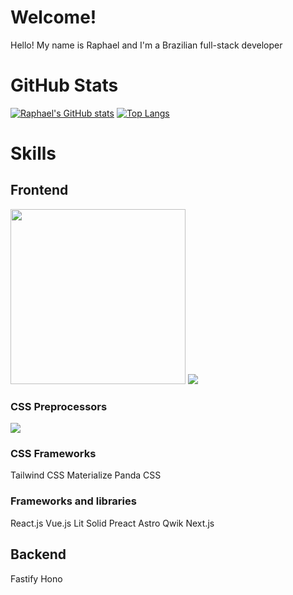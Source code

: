 # Welcome!

Hello! My name is Raphael and I'm a Brazilian full-stack developer

# GitHub Stats

[![Raphael's GitHub stats](https://github-readme-stats.vercel.app/api?username=raphael-hfs&show_icons=true&theme=dracula)](https://github.com/anuraghazra/github-readme-stats)
[![Top Langs](https://github-readme-stats.vercel.app/api/top-langs/?username=raphael-hfs&langs_count=8&layout=donut&theme=dracula)](https://github.com/anuraghazra/github-readme-stats)

# Skills

## Frontend

<img src="https://cdn.jsdelivr.net/gh/devicons/devicon@latest/icons/html5/html5-original.svg" width="280px" />
<img src="https://cdn.jsdelivr.net/gh/devicons/devicon@latest/icons/css3/css3-original.svg" />

### CSS Preprocessors

<img src="https://cdn.jsdelivr.net/gh/devicons/devicon@latest/icons/less/less-plain-wordmark.svg" />

### CSS Frameworks

Tailwind CSS
Materialize
Panda CSS

### Frameworks and libraries

React.js
Vue.js
Lit
Solid
Preact
Astro
Qwik
Next.js

## Backend

Fastify
Hono
